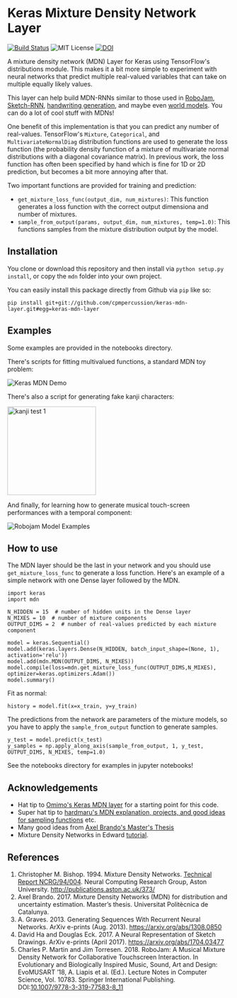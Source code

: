 # Keras Mixture Density Network Layer

[![Build Status](https://travis-ci.com/cpmpercussion/keras-mdn-layer.svg?branch=master)](https://travis-ci.com/cpmpercussion/keras-mdn-layer)
![MIT License](https://img.shields.io/github/license/cpmpercussion/keras-mdn-layer.svg?style=flat)
[![DOI](https://zenodo.org/badge/137585470.svg)](https://zenodo.org/badge/latestdoi/137585470)

A mixture density network (MDN) Layer for Keras using TensorFlow's distributions module. This makes it a bit more simple to experiment with neural networks that predict multiple real-valued variables that can take on multiple equally likely values.

This layer can help build MDN-RNNs similar to those used in [RoboJam](https://github.com/cpmpercussion/robojam), [Sketch-RNN](https://experiments.withgoogle.com/sketch-rnn-demo), [handwriting generation](https://distill.pub/2016/handwriting/), and maybe even [world models](https://worldmodels.github.io). You can do a lot of cool stuff with MDNs!

One benefit of this implementation is that you can predict any number of real-values. TensorFlow's `Mixture`, `Categorical`, and `MultivariateNormalDiag` distribution functions are used to generate the loss function (the probability density function of a mixture of multivariate normal distributions with a diagonal covariance matrix). In previous work, the loss function has often been specified by hand which is fine for 1D or 2D prediction, but becomes a bit more annoying after that.

Two important functions are provided for training and prediction:

- `get_mixture_loss_func(output_dim, num_mixtures)`: This function generates a loss function with the correct output dimensiona and number of mixtures.
- `sample_from_output(params, output_dim, num_mixtures, temp=1.0)`: This functions samples from the mixture distribution output by the model.

## Installation 

You clone or download this repository and then install via `python setup.py install`, or copy the `mdn` folder into your own project.

You can easily install this package directly from Github via `pip` like so:

    pip install git+git://github.com/cpmpercussion/keras-mdn-layer.git#egg=keras-mdn-layer

## Examples

Some examples are provided in the notebooks directory.

There's scripts for fitting multivalued functions, a standard MDN toy problem:

<img src="https://preview.ibb.co/mZzkpd/Keras_MDN_Demo.jpg" alt="Keras MDN Demo" border="0">

There's also a script for generating fake kanji characters:

<img src="https://image.ibb.co/hVTOw8/kanji_test_1.png" alt="kanji test 1" border="0" width="200"/>

And finally, for learning how to generate musical touch-screen performances with a temporal component:

![Robojam Model Examples](https://preview.ibb.co/mpfa9T/robojam_examples.jpg)

## How to use

The MDN layer should be the last in your network and you should use `get_mixture_loss_func` to generate a loss function. Here's an example of a simple network with one Dense layer followed by the MDN.

    import keras
    import mdn

    N_HIDDEN = 15  # number of hidden units in the Dense layer
    N_MIXES = 10  # number of mixture components
    OUTPUT_DIMS = 2  # number of real-values predicted by each mixture component

    model = keras.Sequential()
    model.add(keras.layers.Dense(N_HIDDEN, batch_input_shape=(None, 1), activation='relu'))
    model.add(mdn.MDN(OUTPUT_DIMS, N_MIXES))
    model.compile(loss=mdn.get_mixture_loss_func(OUTPUT_DIMS,N_MIXES), optimizer=keras.optimizers.Adam())
    model.summary()

Fit as normal:

    history = model.fit(x=x_train, y=y_train)

The predictions from the network are parameters of the mixture models, so you have to apply the `sample_from_output` function to generate samples.

    y_test = model.predict(x_test)
    y_samples = np.apply_along_axis(sample_from_output, 1, y_test, OUTPUT_DIMS, N_MIXES, temp=1.0)

See the notebooks directory for examples in jupyter notebooks!

## Acknowledgements

- Hat tip to [Omimo's Keras MDN layer](https://github.com/omimo/Keras-MDN) for a starting point for this code.
- Super hat tip to [hardmaru's MDN explanation, projects, and good ideas for sampling functions](http://blog.otoro.net/2015/11/24/mixture-density-networks-with-tensorflow/) etc.
- Many good ideas from [Axel Brando's Master's Thesis](https://github.com/axelbrando/Mixture-Density-Networks-for-distribution-and-uncertainty-estimation)
- Mixture Density Networks in Edward [tutorial](http://edwardlib.org/tutorials/mixture-density-network).

## References

1. Christopher M. Bishop. 1994. Mixture Density Networks. [Technical Report NCRG/94/004](http://publications.aston.ac.uk/373/). Neural Computing Research Group, Aston University. http://publications.aston.ac.uk/373/
2. Axel Brando. 2017. Mixture Density Networks (MDN) for distribution and uncertainty estimation. Master’s thesis. Universitat Politècnica de Catalunya.
3. A. Graves. 2013. Generating Sequences With Recurrent Neural Networks. ArXiv e-prints (Aug. 2013). https://arxiv.org/abs/1308.0850
4. David Ha and Douglas Eck. 2017. A Neural Representation of Sketch Drawings. ArXiv e-prints (April 2017). https://arxiv.org/abs/1704.03477
5. Charles P. Martin and Jim Torresen. 2018. RoboJam: A Musical Mixture Density Network for Collaborative Touchscreen Interaction. In Evolutionary and Biologically Inspired Music, Sound, Art and Design: EvoMUSART ’18, A. Liapis et al. (Ed.). Lecture Notes in Computer Science, Vol. 10783. Springer International Publishing. DOI:[10.1007/9778-3-319-77583-8_11](http://dx.doi.org/10.1007/9778-3-319-77583-8_11)
